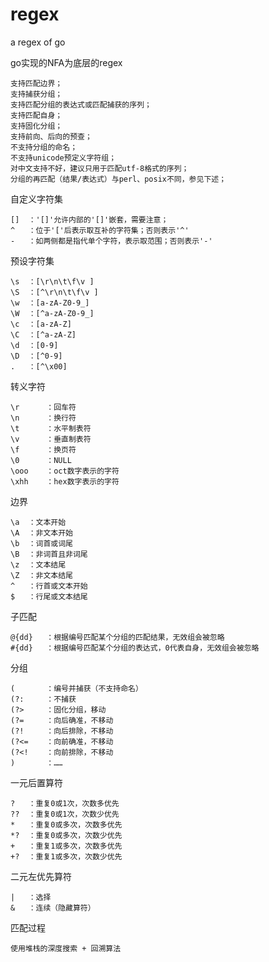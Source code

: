 regex
=====
a regex of go

go实现的NFA为底层的regex

	支持匹配边界；
	支持捕获分组；
	支持匹配分组的表达式或匹配捕获的序列；
	支持匹配自身；
	支持固化分组；
	支持前向、后向的预查；
	不支持分组的命名；
	不支持unicode预定义字符组；
	对中文支持不好，建议只用于匹配utf-8格式的序列；
	分组的再匹配（结果/表达式）与perl、posix不同，参见下述；

自定义字符集

  	[]	：'[]'允许内部的'[]'嵌套，需要注意；
	^	：位于'['后表示取互补的字符集；否则表示'^'
	-	：如两侧都是指代单个字符，表示取范围；否则表示'-'

预设字符集

	\s	：[\r\n\t\f\v ]
	\S	：[^\r\n\t\f\v ]
	\w	：[a-zA-Z0-9_]
	\W	：[^a-zA-Z0-9_]
	\c	：[a-zA-Z]
	\C	：[^a-zA-Z]
	\d	：[0-9]
	\D	：[^0-9]
	.  	：[^\x00]

转义字符

	\r		：回车符
	\n		：换行符
	\t		：水平制表符
	\v		：垂直制表符
	\f		：换页符
	\0		：NULL
	\ooo	：oct数字表示的字符
	\xhh	：hex数字表示的字符

边界

	\a	：文本开始
	\A	：非文本开始
	\b	：词首或词尾
	\B	：非词首且非词尾
	\z	：文本结尾
	\Z	：非文本结尾
	^	：行首或文本开始
	$	：行尾或文本结尾

子匹配

	@{dd}	：根据编号匹配某个分组的匹配结果，无效组会被忽略
	#{dd}	：根据编号匹配某个分组的表达式，0代表自身，无效组会被忽略

分组

	(		：编号并捕获（不支持命名）
	(?:		：不捕获
	(?>		：固化分组，移动
	(?=		：向后确准，不移动
	(?!		：向后排除，不移动
	(?<=	：向前确准，不移动
	(?<!	：向前排除，不移动
	) 		：……

一元后置算符

	?	：重复0或1次，次数多优先
	??	：重复0或1次，次数少优先
	*	：重复0或多次，次数多优先
	*?	：重复0或多次，次数少优先
	+	：重复1或多次，次数多优先
	+?	：重复1或多次，次数少优先

二元左优先算符

	|	：选择
	&	：连续（隐藏算符）

匹配过程
	
	使用堆栈的深度搜索 + 回溯算法
